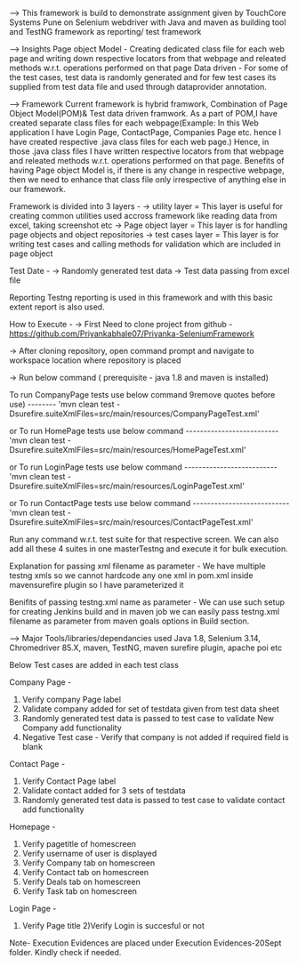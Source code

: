 --> This framework is build to demonstrate assignment given by TouchCore Systems Pune on Selenium webdriver with Java and maven as building tool and TestNG framework as reporting/ test framework

--> Insights
Page object Model - Creating dedicated class file for each web page and writing down respective locators from that webpage and releated methods w.r.t. operations performed on that page
Data driven - For some of the test cases, test data is randomly generated and for few test cases its supplied from test data file and used through dataprovider annotation.

--> Framework 
Current framework is hybrid framwork, Combination of Page Object Model(POM)& Test data driven framwork.
As a part of POM,I have created separate class files for each webpage(Example: In this Web application I have Login Page, ContactPage, Companies Page etc. hence I have created respective .java class files for each web page.)
Hence, in those .java class files I have written respective locators from that webpage and releated methods w.r.t. operations performed on that page.
Benefits of having Page object Model is, if there is any change in respective webpage, then we need to enhance that class file only irrespective of anything else in our framework.

Framework is divided into 3 layers - 
-> utility layer  = This layer is useful for creating common utilities used accross framework like reading data from excel, taking screenshot etc
-> Page object layer = This layer is for handling page objects and object repositories
-> test cases layer = This layer is for writing test cases and calling methods for validation which are included in page object

Test Date - 
-> Randomly generated test data
-> Test data passing from excel file

Reporting
Testng reporting is used in this framework and with this basic extent report is also used.

How to Execute - 
-> First Need to clone project from github - https://github.com/Priyankabhale07/Priyanka-SeleniumFramework

-> After cloning repository, open command prompt and navigate to workspace location where repository is placed

-> Run below command ( prerequisite - java 1.8 and maven is installed)


To run CompanyPage tests use below command 9remove quotes before use) --------
'mvn clean test -Dsurefire.suiteXmlFiles=src/main/resources/CompanyPageTest.xml'

or To run HomePage tests use below command --------------------------
'mvn clean test -Dsurefire.suiteXmlFiles=src/main/resources/HomePageTest.xml'

or To run LoginPage tests use below command --------------------------
'mvn clean test -Dsurefire.suiteXmlFiles=src/main/resources/LoginPageTest.xml'

or To run ContactPage tests use below command  ---------------------------
'mvn clean test -Dsurefire.suiteXmlFiles=src/main/resources/ContactPageTest.xml'


Run any command w.r.t. test suite for that respective screen. We can also add all these 4 suites in one masterTestng and execute it for bulk execution.

Explanation for passing xml filename as parameter - 
We have multiple testng xmls so we cannot hardcode any one xml in pom.xml inside mavensurefire plugin so I have parameterized it

Benifits of passing testng.xml name as parameter - 
We can use such setup for creating Jenkins build and in maven job we can easily pass testng.xml filename as parameter from maven goals options in Build section.


--> Major Tools/libraries/dependancies used 
Java 1.8, Selenium 3.14, Chromedriver 85.X, maven, TestNG, maven surefire plugin, apache poi etc


Below Test cases are added in each test class

Company Page - 
1) Verify company Page label
2) Validate company added for set of testdata given from test data sheet
3) Randomly generated test data is passed to test case to validate New Company add functionality
4) Negative Test case -  Verify that company is not added if required field is blank

Contact Page - 
1) Verify Contact Page label
2) Validate contact added for 3 sets of testdata
3) Randomly generated test data is passed to test case to validate contact add functionality

Homepage - 
1) Verify pagetitle of homescreen
2) Verify username of user is displayed
3) Verify Company tab on homescreen
4) Verify Contact tab on homescreen
5) Verify Deals tab on homescreen
6) Verify Task tab on homescreen

Login Page - 
1) Verify Page title 
2)Verify Login is succesful or not

Note- Execution Evidences are placed under Execution Evidences-20Sept folder. Kindly check if needed.